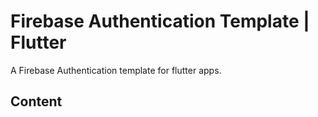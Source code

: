 # Firebase Authentication Template | Flutter

A Firebase Authentication template for flutter apps. 

## Content
